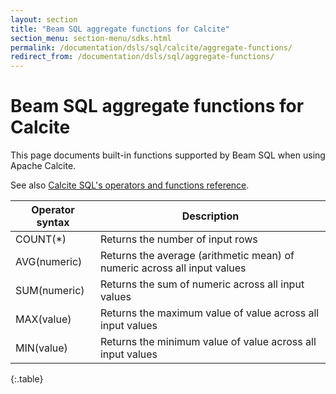 ```yaml
---
layout: section
title: "Beam SQL aggregate functions for Calcite"
section_menu: section-menu/sdks.html
permalink: /documentation/dsls/sql/calcite/aggregate-functions/
redirect_from: /documentation/dsls/sql/aggregate-functions/
---
```

<!--
Licensed under the Apache License, Version 2.0 (the "License");
you may not use this file except in compliance with the License.
You may obtain a copy of the License at

http://www.apache.org/licenses/LICENSE-2.0

Unless required by applicable law or agreed to in writing, software
distributed under the License is distributed on an "AS IS" BASIS,
WITHOUT WARRANTIES OR CONDITIONS OF ANY KIND, either express or implied.
See the License for the specific language governing permissions and
limitations under the License.
-->

# Beam SQL aggregate functions for Calcite

This page documents built-in functions supported by Beam SQL when using Apache Calcite.

See also [Calcite
SQL's operators and functions
reference](http://calcite.apache.org/docs/reference.html#operators-and-functions).

| Operator syntax | Description |
| ---- | ---- |
| COUNT(*) | Returns the number of input rows |
| AVG(numeric) | Returns the average (arithmetic mean) of numeric across all input values |
| SUM(numeric) | Returns the sum of numeric across all input values |
| MAX(value) | Returns the maximum value of value across all input values |
| MIN(value) | Returns the minimum value of value across all input values |
{:.table}
